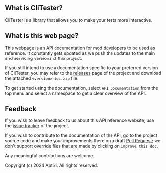 ## What is CliTester?

CliTester is a library that allows you to make your tests more interactive.

## What is this web page?
 
This webpage is an API documentation for mod developers to be used as reference. It constantly gets updated as we push the updates to the main and servicing versions of this project.

If you still intend to use a documentation specific to your preferred version of CliTester, you may refer to the [releases](https://github.com/Aptivi/CliTester/releases) page of the project and download the attached `<version>-doc.zip` file.

To get started using the documentation, select `API Documentation` from the top menu and select a namespace to get a clear overview of the API.

## Feedback

If you wish to leave feedback to us about this API reference website, use the [issue tracker](https://github.com/Aptivi/CliTester/issues) of the project.

If you wish to contribute to the documentation of the API, go to the project source code and make your improvements there on a draft [Pull Request](https://github.com/Aptivi/CliTester/pulls); we don't support override files that are made by clicking on `Improve this doc`.

Any meaningful contributions are welcome.

Copyright (c) 2024 Aptivi. All rights reserved.

